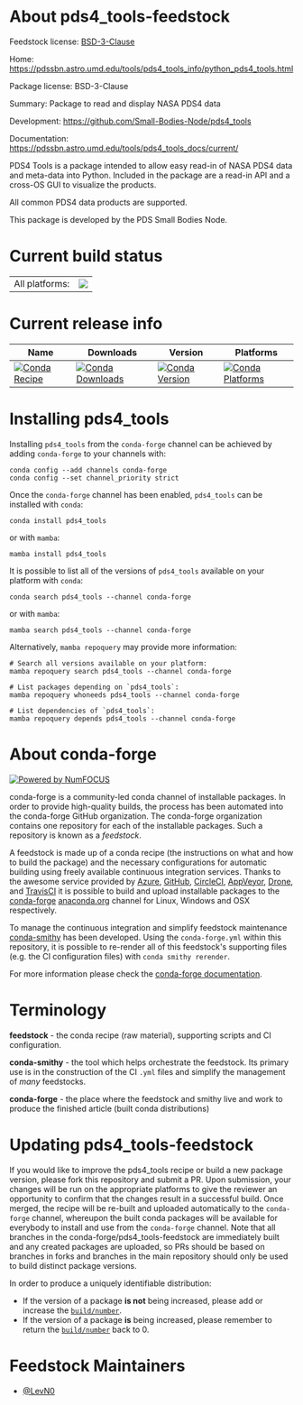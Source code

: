 About pds4_tools-feedstock
==========================

Feedstock license: [BSD-3-Clause](https://github.com/conda-forge/pds4_tools-feedstock/blob/main/LICENSE.txt)

Home: https://pdssbn.astro.umd.edu/tools/pds4_tools_info/python_pds4_tools.html

Package license: BSD-3-Clause

Summary: Package to read and display NASA PDS4 data

Development: https://github.com/Small-Bodies-Node/pds4_tools

Documentation: https://pdssbn.astro.umd.edu/tools/pds4_tools_docs/current/

PDS4 Tools is a package intended to allow easy read-in of NASA PDS4 data
and meta-data into Python. Included in the package are a read-in API and
a cross-OS GUI to visualize the products.

All common PDS4 data products are supported.

This package is developed by the PDS Small Bodies Node.


Current build status
====================


<table><tr><td>All platforms:</td>
    <td>
      <a href="https://dev.azure.com/conda-forge/feedstock-builds/_build/latest?definitionId=16163&branchName=main">
        <img src="https://dev.azure.com/conda-forge/feedstock-builds/_apis/build/status/pds4_tools-feedstock?branchName=main">
      </a>
    </td>
  </tr>
</table>

Current release info
====================

| Name | Downloads | Version | Platforms |
| --- | --- | --- | --- |
| [![Conda Recipe](https://img.shields.io/badge/recipe-pds4_tools-green.svg)](https://anaconda.org/conda-forge/pds4_tools) | [![Conda Downloads](https://img.shields.io/conda/dn/conda-forge/pds4_tools.svg)](https://anaconda.org/conda-forge/pds4_tools) | [![Conda Version](https://img.shields.io/conda/vn/conda-forge/pds4_tools.svg)](https://anaconda.org/conda-forge/pds4_tools) | [![Conda Platforms](https://img.shields.io/conda/pn/conda-forge/pds4_tools.svg)](https://anaconda.org/conda-forge/pds4_tools) |

Installing pds4_tools
=====================

Installing `pds4_tools` from the `conda-forge` channel can be achieved by adding `conda-forge` to your channels with:

```
conda config --add channels conda-forge
conda config --set channel_priority strict
```

Once the `conda-forge` channel has been enabled, `pds4_tools` can be installed with `conda`:

```
conda install pds4_tools
```

or with `mamba`:

```
mamba install pds4_tools
```

It is possible to list all of the versions of `pds4_tools` available on your platform with `conda`:

```
conda search pds4_tools --channel conda-forge
```

or with `mamba`:

```
mamba search pds4_tools --channel conda-forge
```

Alternatively, `mamba repoquery` may provide more information:

```
# Search all versions available on your platform:
mamba repoquery search pds4_tools --channel conda-forge

# List packages depending on `pds4_tools`:
mamba repoquery whoneeds pds4_tools --channel conda-forge

# List dependencies of `pds4_tools`:
mamba repoquery depends pds4_tools --channel conda-forge
```


About conda-forge
=================

[![Powered by
NumFOCUS](https://img.shields.io/badge/powered%20by-NumFOCUS-orange.svg?style=flat&colorA=E1523D&colorB=007D8A)](https://numfocus.org)

conda-forge is a community-led conda channel of installable packages.
In order to provide high-quality builds, the process has been automated into the
conda-forge GitHub organization. The conda-forge organization contains one repository
for each of the installable packages. Such a repository is known as a *feedstock*.

A feedstock is made up of a conda recipe (the instructions on what and how to build
the package) and the necessary configurations for automatic building using freely
available continuous integration services. Thanks to the awesome service provided by
[Azure](https://azure.microsoft.com/en-us/services/devops/), [GitHub](https://github.com/),
[CircleCI](https://circleci.com/), [AppVeyor](https://www.appveyor.com/),
[Drone](https://cloud.drone.io/welcome), and [TravisCI](https://travis-ci.com/)
it is possible to build and upload installable packages to the
[conda-forge](https://anaconda.org/conda-forge) [anaconda.org](https://anaconda.org/)
channel for Linux, Windows and OSX respectively.

To manage the continuous integration and simplify feedstock maintenance
[conda-smithy](https://github.com/conda-forge/conda-smithy) has been developed.
Using the ``conda-forge.yml`` within this repository, it is possible to re-render all of
this feedstock's supporting files (e.g. the CI configuration files) with ``conda smithy rerender``.

For more information please check the [conda-forge documentation](https://conda-forge.org/docs/).

Terminology
===========

**feedstock** - the conda recipe (raw material), supporting scripts and CI configuration.

**conda-smithy** - the tool which helps orchestrate the feedstock.
                   Its primary use is in the construction of the CI ``.yml`` files
                   and simplify the management of *many* feedstocks.

**conda-forge** - the place where the feedstock and smithy live and work to
                  produce the finished article (built conda distributions)


Updating pds4_tools-feedstock
=============================

If you would like to improve the pds4_tools recipe or build a new
package version, please fork this repository and submit a PR. Upon submission,
your changes will be run on the appropriate platforms to give the reviewer an
opportunity to confirm that the changes result in a successful build. Once
merged, the recipe will be re-built and uploaded automatically to the
`conda-forge` channel, whereupon the built conda packages will be available for
everybody to install and use from the `conda-forge` channel.
Note that all branches in the conda-forge/pds4_tools-feedstock are
immediately built and any created packages are uploaded, so PRs should be based
on branches in forks and branches in the main repository should only be used to
build distinct package versions.

In order to produce a uniquely identifiable distribution:
 * If the version of a package **is not** being increased, please add or increase
   the [``build/number``](https://docs.conda.io/projects/conda-build/en/latest/resources/define-metadata.html#build-number-and-string).
 * If the version of a package **is** being increased, please remember to return
   the [``build/number``](https://docs.conda.io/projects/conda-build/en/latest/resources/define-metadata.html#build-number-and-string)
   back to 0.

Feedstock Maintainers
=====================

* [@LevN0](https://github.com/LevN0/)

